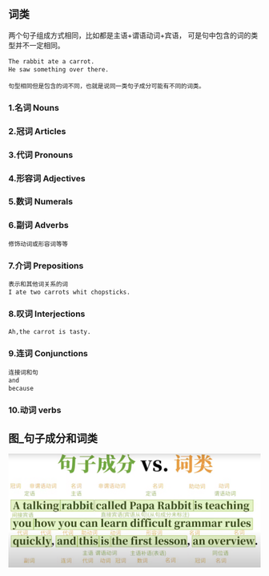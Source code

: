 
## 词类
两个句子组成方式相同，比如都是主语+谓语动词+宾语，
可是句中包含的词的类型并不一定相同。
```
The rabbit ate a carrot.
He saw something over there.

句型相同但是包含的词不同，也就是说同一类句子成分可能有不同的词类。
```

### 1.名词 Nouns
### 2.冠词 Articles
### 3.代词 Pronouns
### 4.形容词 Adjectives
### 5.数词  Numerals
### 6.副词 Adverbs
```
修饰动词或形容词等等
```
### 7.介词 Prepositions
```
表示和其他词关系的词
I ate two carrots whit chopsticks.
```
### 8.叹词 Interjections
```
Ah,the carrot is tasty.
```
### 9.连词 Conjunctions
```
连接词和句
and 
because
```

### 10.动词 verbs

## 图_句子成分和词类
![](./图_句子成分和词类.png)